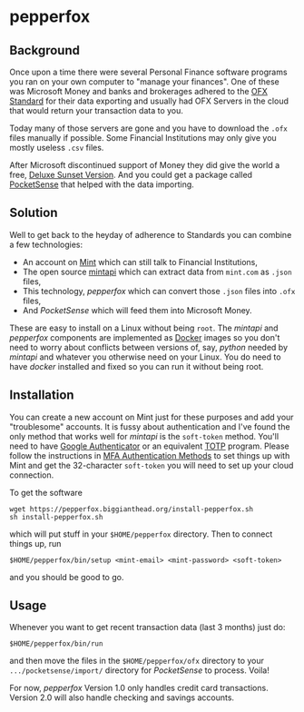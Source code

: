 # pepperfox

## Background

Once upon a time there were several Personal Finance software programs you ran on your own computer to "manage your finances".  One of these was Microsoft Money and banks and brokerages adhered to the [OFX Standard](https://www.ofx.net/) for their data exporting and usually had OFX Servers in the cloud that would return your transaction data to you.

Today many of those servers are gone and you have to download the `.ofx` files manually if possible.  Some Financial Institutions may only give you mostly useless `.csv` files.

After Microsoft discontinued support of Money they did give the world a free, [Deluxe Sunset Version](https://download.cnet.com/Microsoft-Money-Plus-Sunset-Deluxe/3000-2057_4-77545178.html). And you could get a package called [PocketSense](https://sites.google.com/site/pocketsense/home/msmoneyfixp1/ofx-automation) that helped with the data importing.

## Solution

Well to get back to the heyday of adherence to Standards you can combine a few technologies:

* An account on [Mint](https://mint.com) which can still talk to Financial Institutions,
* The open source [mintapi](https://github.com/mintapi/mintapi/blob/main/README.md) which can extract data from `mint.com` as `.json` files,
* This technology, *pepperfox* which can convert those `.json` files into `.ofx` files,
* And *PocketSense* which will feed them into Microsoft Money.

These are easy to install on a Linux without being `root`.  The *mintapi* and *pepperfox* components are implemented as [Docker](https://www.docker.com/) images so you don't need to worry about conflicts between versions of, say, *python* needed by *mintapi* and whatever you otherwise need on your Linux.  You do need to have *docker* installed and fixed so you can run it without being root.

## Installation

You can create a new account on Mint just for these purposes and add your "troublesome" accounts.  It is fussy about authentication and I've found the only method that works well for *mintapi* is the `soft-token` method.  You'll need to have [Google Authenticator](https://en.wikipedia.org/wiki/Google_Authenticator) or an equivalent [TOTP](https://en.wikipedia.org/wiki/Time-based_One-time_Password_Algorithm) program.  Please follow the instructions in [MFA Authentication Methods](https://github.com/mintapi/mintapi/blob/main/README.md#mfa-authentication-methods) to set things up with Mint and get the 32-character `soft-token` you will need to set up your cloud connection.

To get the software 

```
wget https://pepperfox.biggianthead.org/install-pepperfox.sh
sh install-pepperfox.sh
```

which will put stuff in your `$HOME/pepperfox` directory.  Then to connect things up, run

```
$HOME/pepperfox/bin/setup <mint-email> <mint-password> <soft-token>
```
and you should be good to go.

## Usage

Whenever you want to get recent transaction data (last 3 months) just do:

```
$HOME/pepperfox/bin/run
```

and then move the files in the `$HOME/pepperfox/ofx` directory to your `.../pocketsense/import/` directory for *PocketSense* to process.  Voila!

For now, *pepperfox* Version 1.0 only handles credit card transactions.  Version 2.0 will also handle checking and savings accounts.
